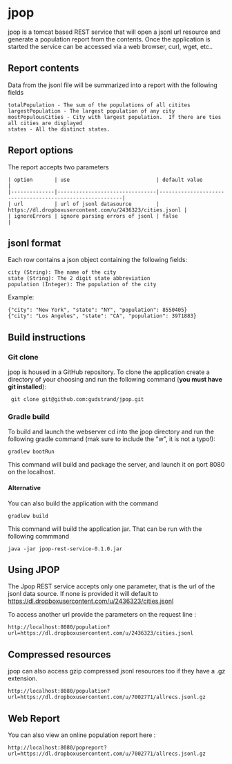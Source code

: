 # jpop
jpop is a tomcat based REST service that will open a jsonl url resource 
and generate a population report from the contents.  Once the application 
is started the service can be accessed via a web browser, curl, wget, etc..
  
## Report contents
Data from the jsonl file will be summarized into a report with the following
fields
	
	totalPopulation - The sum of the populations of all citites
	largestPopulation - The largest population of any city
	mostPopulousCities - City with largest population.  If there are ties all cities are displayed
	states - All the distinct states.
## Report options
The report accepts two parameters
	
	| option       | use                            | default value                                            |
    |--------------|--------------------------------|----------------------------------------------------------|
    | url          | url of jsonl datasource        | https://dl.dropboxusercontent.com/u/2436323/cities.jsonl |
    | ignoreErrors | ignore parsing errors of jsonl | false                                                    |
    
## jsonl format
Each row contains a json object containing the following fields:

	city (String): The name of the city
	state (String): The 2 digit state abbreviation
	population (Integer): The population of the city

Example:

	{"city": "New York", "state": "NY", "population": 8550405}
	{"city": "Los Angeles", "state": "CA", "population": 3971883}
 
## Build instructions
### Git clone
jpop is housed in a GitHub repository.  To clone the application create 
a directory of your choosing and run the following command (**you must
have git installed**):

	 git clone git@github.com:gudstrand/jpop.git

### Gradle build
To build and launch the webserver cd into the jpop directory and run
the following gradle command (mak sure to include the "w", it is not 
a typo!):

	gradlew bootRun

This command will build and package the server, and launch it on port 8080
on the localhost.

#### Alternative
You can also build the application with the command

	gradlew build
	
This command will build the application jar.  That can be run with the 
following commmand

	java -jar jpop-rest-service-0.1.0.jar

## Using JPOP
The Jpop REST service accepts only one parameter, that is the url of the 
jsonl data source.  If none is provided it will default to 
https://dl.dropboxusercontent.com/u/2436323/cities.jsonl
 
 To access another url provide the parameters on the request line :
 
    http://localhost:8080/population?url=https://dl.dropboxusercontent.com/u/2436323/cities.jsonl

## Compressed resources

jpop can also access gzip compressed jsonl resources too if
they have a .gz extension.  
 
    http://localhost:8080/population?url=https://dl.dropboxusercontent.com/u/7002771/allrecs.jsonl.gz


## Web Report

You can also view an online population report here :

	http://localhost:8080/popreport?url=https://dl.dropboxusercontent.com/u/7002771/allrecs.jsonl.gz